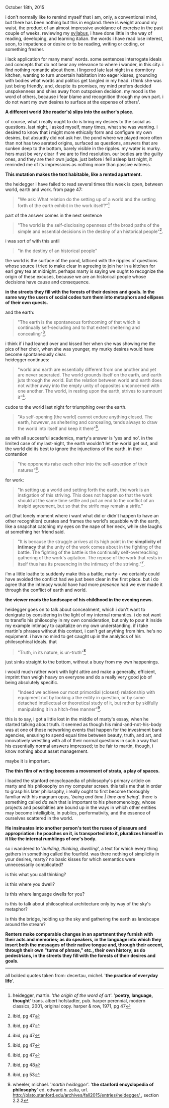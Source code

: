 October 18th, 2015

i don't normally like to remind myself that i am, only, a conventional mind, but there has been nothing but this in england. there is weight around my waist, the product of an almost impressive avoidance of exercise in the past couple of weeks. reviewing my [syllabus](/blog/syllabus), i have done little in the way of reading, developing, and learning italian. the words i have read lose interest, soon, to impatience or desire or to be reading, writing or coding, or something fresher.

i lack application for many mens' words. some sentences interrogate ideals and concepts that do not bear any relevance to where i wander, in this city. i find nothing romantic about them. i lingered late last night in a dormitory kitchen, wanting to turn uncertain habitation into eager kisses, grounding with bodies what words and politics get tangled in my head. i think she was just being friendly, and, despite its promises, my mind prefers decided unspokenness and shies away from outspoken decision. my mood is the word of others, because i fear blame and recognition through my own part. i do not want my own desires to surface at the expense of others'.

**A different world (the reader's) slips into the author's place.**

of course, what i really ought to do is bring my desires to the social as questions. last night, i asked myself, many times, what she was wanting. i desired to know that i might more ethically form and configure my own desires, but absurdly did not ask her. the pond where we played more often than not has two aerated origins, surfaced as questions, answers that are sunken deep to the bottom, barely visible in the ripples. my water is murky. hers must be very clear if we are to find resolution. our bodies are the guilty ones, and they are their own judge. just before i fell asleep last night, it reminded me of its impressions as nothing more than passive witness.

**This mutation makes the text habitable, like a rented apartment.**

the heidegger i have failed to read several times this week is open, between world, earth and work. from page 47:

>"We ask: What relation do the setting up of a world and the setting forth of the earth exhibit in the work itself?"[^1]

part of the answer comes in the next sentence

>"The world is the self-disclosing openness of the broad paths of the simple and essential decisions in the destiny of an historical people"[^2].

i was sort of with this until

>"in the destiny of an historical people"

the world is the surface of the pond, latticed with the ripples of questions whose source i tried to make clear in agreeing to join her in a kitchen for earl grey tea at midnight. perhaps marty is saying we ought to recognize the origin of these excuses, because we are an historical people whose decisions have cause and consequence. <br>

**in the streets they fill with the forests of their desires and goals. In the same way the users of social codes turn them into metaphors and ellipses of their own quests.**

and the earth:

>"The earth is the spontaneous forthcoming of that which is continually self-secluding and to that extent sheltering and concealing"[^2].

i think if i had leaned over and kissed her when she was showing me the pics of her choir, when she was younger, my murky desires would have become spontaneously clear. <br>
heidegger continues:

>"world and earth are essentially different from one another and yet are never seperated. The world grounds itself on the earth, and earth juts through the world. But the relation between world and earth does not wither away into the empty unity of opposites unconcerned with one another. The world, in resting upon the earth, strives to surmount it"[^2].

cudos to the world last night for triumphing over the earth.

>"As self-opening [the world] cannot endure anything closed. The earth, however, as sheltering and concealing, tends always to draw the world into itself and keep it there"[^2].

as with all successful academics, marty's answer is
'yes and no'.
in the limited case of my last-night, the earth wouldn't let the world get out, and the world did its best to ignore the injunctions of the earth. in their contention

>"the opponents raise each other into the self-assertion of their natures"[^2].

for work:

>"In setting up a world and setting forth the earth, the work is an instigation of this striving. This does not happen so that the work should at the same time settle and put an end to the conflict of an insipid agreement, but so that the strife may remain a strife."

art (that lonely moment where i want what did or didn't happen to have an other recognition) curates and frames the world's squabble with the earth, like a snapchat catching my eyes on the nape of her neck, while she laughs at something her friend said.

>"It is because the struggle arrives at its high point in the **simplicity of intimacy** that the unity of the work comes about in the fighting of the battle. The fighting of the battle is the continually self-overreaching gathering of the work's agitation. The repose of the work that rests in itself thus has its presencing in the intimacy of the striving."[^7].

i'm a little loathe to suddenly make this a battle, marty - we certainly could have avoided the conflict had we just been clear in the first place. but i do agree that the intimacy would have had more *presence* had we ever made it through the conflict of earth and world.

**the viewer reads the landscape of his childhood in the evening news.**

heidegger goes on to talk about concealment, which i don't want to denigrate by considering in the light of my internal romantics. i do not want to transfix his philosophy in my own consideration, but only to pour it inside my example intimacy to capitalize on my own understanding. if i take martin's phrases without this context, i can't get anything from him. he's no equipment. i have no mind to get caught up in the analytics of his philosophical ideals. that

>"Truth, in its nature, is un-truth"[^8]

just sinks straight to the bottom, without a buoy from my own happenings.

i would much rather work with light attire
and make a generally, efficient, imprint
than weigh
heavy
on everyone
and do a really very good job of being absolutely specific.


>"Indeed we achieve our most primordial (closest) relationship with equipment not by looking a the entity in question, or by some detached intellectual or theoretical study of it, but rather by skilfully manipulating it in a hitch-free manner"[^9].

this is to say, i got a little lost in the middle of marty's essay, when he started talking about truth. it seemed as though his mind-and-not-his-body was at one of those networking events that happen for the investment bank agencies, ensuring to spend equal time between beauty, truth, and art, and innovatively wrestling with all of their normal questions in such a way that his essentially normal answers impressed; to be fair to martin, though, i know nothing about asset management.

maybe it is important.

**The thin film of writing becomes a movement of strata, a play of spaces.**

i loaded the stanford encyclopaedia of philosophy's primary article on marty and his philosophy on my computer screen. this tells me that in order to grasp his later philosophy, i really ought to first become thoroughly familiar with his magnum opus, '*being and time \| time and being*'. there is something called *da sein* that is important to his phenomenology, whose projects and possiblities are bound up in the ways in which other entities may become intelligible, in publics, performativity, and the essence of ourselves scattered in the world.

**He insinuates into another person's text the ruses of pleasure and appropriation: he poaches on it, is transported into it, pluralizes himself in it like the internal rumblings of one's body.**

so i wandered to '*building, thinking, dwelling*', a text for which every thing gathers in something called the fourfold. was there nothing of simplicity in your desires, marty? no basic kisses for which semantics were unnecessarily complicated?

is this what you call thinking?

is this where you dwell?

is this where language dwells for you?

is this to talk about philosophical architecture only by way of the sky's metaphor?

is this the bridge, holding up the sky and gathering the earth as landscape around the stream?

**Renters make comparable changes in an apartment they furnish with their acts and memories; as do speakers, in the language into which they insert both the messages of their native tongue and, through their accent, through their own "turns of phrase," etc., their own history; as do pedestrians, in the streets they fill with the forests of their desires and goals.**


 - - - - -


all bolded quotes taken from: decertau, michel. '**the practice of everyday life**'.



[^1]: heidegger, martin. '*the origin of the word of art*'. '**poetry, language, thought**'    trans. albert hofstadter, pub. harper perennial, modern classics, 2001, original copy. harper & row, 1971, pg 47
[^2]: ibid, pg 47
[^7]: ibid, pg 48
[^8]: ibid, pg 53
[^9]: wheeler, michael. '*martin heidegger*'. '**the stanford encyclopedia of philosophy**'      ed. edward n. zalta, url. [http://plato.stanford.edu/archives/fall2015/entries/heidegger/ ](http://plato.stanford.edu/archives/fall2015/entries/heidegger/), section 2.2.2
